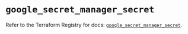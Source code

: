 # `google_secret_manager_secret`

Refer to the Terraform Registry for docs: [`google_secret_manager_secret`](https://registry.terraform.io/providers/hashicorp/google-beta/6.17.0/docs/resources/google_secret_manager_secret).

